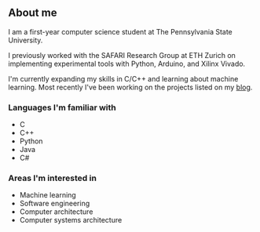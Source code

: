 ## About me

I am a first-year computer science student at The Pennsylvania State University.

I previously worked with the SAFARI Research Group at ETH Zurich on implementing experimental tools with Python, Arduino, and Xilinx Vivado.

I'm currently expanding my skills in C/C++ and learning about machine learning. Most recently I've been working on the projects listed on my [blog](https://dmicz.github.io).

### Languages I'm familiar with

- C
- C++
- Python
- Java
- C#

### Areas I'm interested in

- Machine learning
- Software engineering
- Computer architecture
- Computer systems architecture
